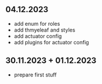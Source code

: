 ## 04.12.2023
- add enum for roles
- add thmyeleaf and styles
- add actuator config
- add plugins for actuator config

## 30.11.2023 + 01.12.2023
- prepare first stuff
